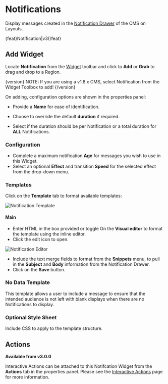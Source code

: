 <!--toc=widgets-->

# Notifications

Display messages created in the [Notification Drawer](users_notifications.html) of the CMS on Layouts.

{feat}Notification|v3{/feat}

## Add Widget

Locate **Notification** from the [Widget](layouts_widgets.html) toolbar and click to **Add** or **Grab** to drag and drop to a Region.

{version}
NOTE: If you are using a v1.8.x CMS, select Notification from the Widget Toolbox to add!
{/version}

On adding, configuration options are shown in the properties panel:

- Provide a **Name** for ease of identification.
- Choose to override the default **duration** if required.

- Select if the duration should be per Notification or a total duration for **ALL** Notifications.

### Configuration

- Complete a maximum notification **Age** for messages you wish to use in this Widget.
- Select an optional **Effect** and transition **Speed** for the selected effect from the drop-down menu.

### Templates

Click on the **Template** tab to format available templates:

![Notification Template](img/v3.1_media_notifications_templates.png)

#### Main 

- Enter HTML in the box provided or toggle On the **Visual editor** to format the template using the inline editor.
- Click the edit icon to open.

![Notification Editor](img/v3.1_media_notifications_inline_editor.png)

- Include the text merge fields to format from the **Snippets** menu, to pull in the **Subject** and **Body** information from the Notification Drawer. 
- Click on the **Save** button.

### No Data Template

This template allows a user to include a message to ensure that the intended audience is not left with blank displays when there are no Notifications to display. 

### Optional Style Sheet

Include CSS to apply to the template structure.

## Actions 

**Available from v3.0.0**

Interactive Actions can be attached to this Notifcation Widget from the **Actions** tab in the properties panel. Please see the [Interactive Actions](layouts_interactive_actions.html) page for more information.